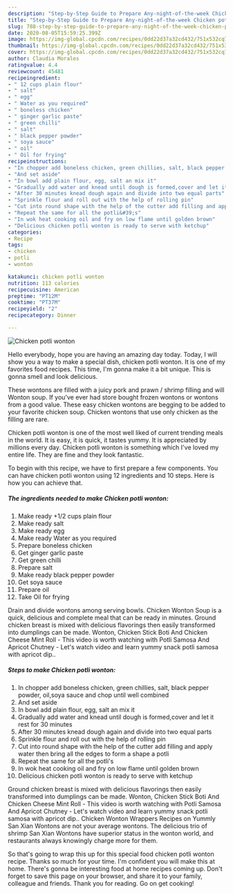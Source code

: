 ```yaml
---
description: "Step-by-Step Guide to Prepare Any-night-of-the-week Chicken potli wonton"
title: "Step-by-Step Guide to Prepare Any-night-of-the-week Chicken potli wonton"
slug: 788-step-by-step-guide-to-prepare-any-night-of-the-week-chicken-potli-wonton
date: 2020-08-05T15:59:25.399Z
image: https://img-global.cpcdn.com/recipes/0dd22d37a32cd432/751x532cq70/chicken-potli-wonton-recipe-main-photo.jpg
thumbnail: https://img-global.cpcdn.com/recipes/0dd22d37a32cd432/751x532cq70/chicken-potli-wonton-recipe-main-photo.jpg
cover: https://img-global.cpcdn.com/recipes/0dd22d37a32cd432/751x532cq70/chicken-potli-wonton-recipe-main-photo.jpg
author: Claudia Morales
ratingvalue: 4.4
reviewcount: 45481
recipeingredient:
- " 12 cups plain flour"
- " salt"
- " egg"
- " Water as you required"
- " boneless chicken"
- " ginger garlic paste"
- " green chilli"
- " salt"
- " black pepper powder"
- " soya sauce"
- " oil"
- " Oil for frying"
recipeinstructions:
- "In chopper add boneless chicken, green chillies, salt, black pepper powder, oil,soya sauce and chop until well combined"
- "And set aside"
- "In bowl add plain flour, egg, salt an mix it"
- "Gradually add water and knead until dough is formed,cover and let it rest for 30 minutes"
- "After 30 minutes knead dough again and divide into two equal parts"
- "Sprinkle flour and roll out with the help of rolling pin"
- "Cut into round shape with the help of the cutter add filling and apply water then bring all the edges to form a shape a potli"
- "Repeat the same for all the potli&#39;s"
- "In wok heat cooking oil and fry on low flame until golden brown"
- "Delicious chicken potli wonton is ready to serve with ketchup"
categories:
- Recipe
tags:
- chicken
- potli
- wonton

katakunci: chicken potli wonton 
nutrition: 113 calories
recipecuisine: American
preptime: "PT12M"
cooktime: "PT37M"
recipeyield: "2"
recipecategory: Dinner

---
```



![Chicken potli wonton](https://img-global.cpcdn.com/recipes/0dd22d37a32cd432/751x532cq70/chicken-potli-wonton-recipe-main-photo.jpg)

Hello everybody, hope you are having an amazing day today. Today, I will show you a way to make a special dish, chicken potli wonton. It is one of my favorites food recipes. This time, I'm gonna make it a bit unique. This is gonna smell and look delicious.

These wontons are filled with a juicy pork and prawn / shrimp filling and will Wonton soup. If you&#39;ve ever had store bought frozen wontons or wontons from a good value. These easy chicken wontons are begging to be added to your favorite chicken soup. Chicken wontons that use only chicken as the filling are rare.

Chicken potli wonton is one of the most well liked of current trending meals in the world. It is easy, it is quick, it tastes yummy. It is appreciated by millions every day. Chicken potli wonton is something which I've loved my entire life. They are fine and they look fantastic.


To begin with this recipe, we have to first prepare a few components. You can have chicken potli wonton using 12 ingredients and 10 steps. Here is how you can achieve that.

<!--inarticleads1-->

##### The ingredients needed to make Chicken potli wonton:

1. Make ready  +1/2 cups plain flour
1. Make ready  salt
1. Make ready  egg
1. Make ready  Water as you required
1. Prepare  boneless chicken
1. Get  ginger garlic paste
1. Get  green chilli
1. Prepare  salt
1. Make ready  black pepper powder
1. Get  soya sauce
1. Prepare  oil
1. Take  Oil for frying


Drain and divide wontons among serving bowls. Chicken Wonton Soup is a quick, delicious and complete meal that can be ready in minutes. Ground chicken breast is mixed with delicious flavorings then easily transformed into dumplings can be made. Wonton, Chicken Stick Boti And Chicken Cheese Mint Roll - This video is worth watching with Potli Samosa And Apricot Chutney - Let&#39;s watch video and learn yummy snack potli samosa with apricot dip.. 

<!--inarticleads2-->

##### Steps to make Chicken potli wonton:

1. In chopper add boneless chicken, green chillies, salt, black pepper powder, oil,soya sauce and chop until well combined
1. And set aside
1. In bowl add plain flour, egg, salt an mix it
1. Gradually add water and knead until dough is formed,cover and let it rest for 30 minutes
1. After 30 minutes knead dough again and divide into two equal parts
1. Sprinkle flour and roll out with the help of rolling pin
1. Cut into round shape with the help of the cutter add filling and apply water then bring all the edges to form a shape a potli
1. Repeat the same for all the potli&#39;s
1. In wok heat cooking oil and fry on low flame until golden brown
1. Delicious chicken potli wonton is ready to serve with ketchup


Ground chicken breast is mixed with delicious flavorings then easily transformed into dumplings can be made. Wonton, Chicken Stick Boti And Chicken Cheese Mint Roll - This video is worth watching with Potli Samosa And Apricot Chutney - Let&#39;s watch video and learn yummy snack potli samosa with apricot dip.. Chicken Wonton Wrappers Recipes on Yummly San Xian Wontons are not your average wontons. The delicious trio of shrimp San Xian Wontons have superior status in the wonton world, and restaurants always knowingly charge more for them. 

So that's going to wrap this up for this special food chicken potli wonton recipe. Thanks so much for your time. I'm confident you will make this at home. There's gonna be interesting food at home recipes coming up. Don't forget to save this page on your browser, and share it to your family, colleague and friends. Thank you for reading. Go on get cooking!
